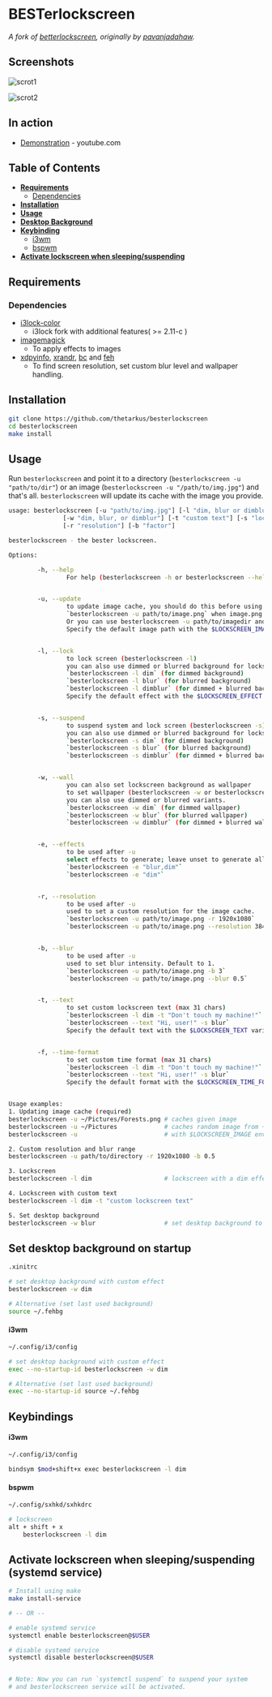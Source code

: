 # BESTerlockscreen
*A fork of [betterlockscreen](betterlockscreen), originally by [pavanjadahaw](https://github.com/pavanjadhaw).*


## Screenshots

![scrot1](https://i.imgur.com/v5iszK4.jpg "scrot1.png")

![scrot2](https://i.imgur.com/ZzCRta6.jpg "scrot2.png")

## In action

* [Demonstration](https://www.youtube.com/watch?v=9Ng5FZwnn6M&feature=youtu.be) - youtube.com

## Table of Contents

- **[Requirements](#requirements)**
    - [Dependencies](#dependencies)
- **[Installation](#installation)**
- **[Usage](#usage)**
- **[Desktop Background](#set-desktop-background-on-startup)**
- **[Keybinding](#keybindings)**
    - [i3wm](#i3wm-1)
    - [bspwm](#bspwm)
- **[Activate lockscreen when sleeping/suspending](#activate-lockscreen-when-sleepingsuspending-systemd-service)**


## Requirements

### Dependencies

- [i3lock-color](https://github.com/PandorasFox/i3lock-color)
	- i3lock fork with additional features( >= 2.11-c )
- [imagemagick](https://www.imagemagick.org/script/index.php)
	- To apply effects to images
- [xdpyinfo](https://www.x.org/archive/X11R7.7/doc/man/man1/xdpyinfo.1.xhtml), [xrandr](https://www.x.org/wiki/Projects/XRandR/), [bc](https://www.gnu.org/software/bc/) and [feh](https://feh.finalrewind.org/)
	- To find screen resolution, set custom blur level and wallpaper handling.


## Installation

```sh
git clone https://github.com/thetarkus/besterlockscreen
cd besterlockscreen
make install
```



## Usage

Run `besterlockscreen` and point it to a directory (`besterlockscreen -u "path/to/dir"`) or an image (`besterlockscreen -u "/path/to/img.jpg"`) and that's all. `besterlockscreen` will update its cache with the image you provide.

```sh
usage: besterlockscreen [-u "path/to/img.jpg"] [-l "dim, blur or dimblur"]
               [-w "dim, blur, or dimblur"] [-t "custom text"] [-s "lockscreen and suspend"]
               [-r "resolution"] [-b "factor"]

besterlockscreen - the bester lockscreen.

Options:

        -h, --help
                For help (besterlockscreen -h or besterlockscreen --help).


        -u, --update
                to update image cache, you should do this before using any other options
                `besterlockscreen -u path/to/image.png` when image.png is custom background
                Or you can use besterlockscreen -u path/to/imagedir and a random file will be selected.
                Specify the default image path with the $LOCKSCREEN_IMAGE variable.


        -l, --lock
                to lock screen (besterlockscreen -l)
                you can also use dimmed or blurred background for lockscreen.
                `besterlockscreen -l dim` (for dimmed background)
                `besterlockscreen -l blur` (for blurred background)
                `besterlockscreen -l dimblur` (for dimmed + blurred background)
                Specify the default effect with the $LOCKSCREEN_EFFECT environment variable.


        -s, --suspend
                to suspend system and lock screen (besterlockscreen -s)
                you can also use dimmed or blurred background for lockscreen.
                `besterlockscreen -s dim` (for dimmed background)
                `besterlockscreen -s blur` (for blurred background)
                `besterlockscreen -s dimblur` (for dimmed + blurred background)


        -w, --wall
                you can also set lockscreen background as wallpaper
                to set wallpaper (besterlockscreen -w or besterlockscreen --wall)
                you can also use dimmed or blurred variants.
                `besterlockscreen -w dim` (for dimmed wallpaper)
                `besterlockscreen -w blur` (for blurred wallpaper)
                `besterlockscreen -w dimblur` (for dimmed + blurred wallpaper)


        -e, --effects
                to be used after -u
                select effects to generate; leave unset to generate all effects
                `besterlockscreen -e "blur,dim"`
                `besterlockscreen -e "dim"`


        -r, --resolution
                to be used after -u
                used to set a custom resolution for the image cache.
                `besterlockscreen -u path/to/image.png -r 1920x1080`
                `besterlockscreen -u path/to/image.png --resolution 3840x1080`


        -b, --blur
                to be used after -u
                used to set blur intensity. Default to 1.
                `besterlockscreen -u path/to/image.png -b 3`
                `besterlockscreen -u path/to/image.png --blur 0.5`


        -t, --text
                to set custom lockscreen text (max 31 chars)
                `besterlockscreen -l dim -t "Don't touch my machine!"`
                `besterlockscreen --text "Hi, user!" -s blur`
                Specify the default text with the $LOCKSCREEN_TEXT variable.


        -f, --time-format
                to set custom time format (max 31 chars)
                `besterlockscreen -l dim -t "Don't touch my machine!"`
                `besterlockscreen --text "Hi, user!" -s blur`
                Specify the default format with the $LOCKSCREEN_TIME_FORMAT variable.


Usage examples:
1. Updating image cache (required)
besterlockscreen -u ~/Pictures/Forests.png # caches given image
besterlockscreen -u ~/Pictures             # caches random image from ~/Pictures directory
besterlockscreen -u                        # with $LOCKSCREEN_IMAGE environment variable set

2. Custom resolution and blur range
besterlockscreen -u path/to/directory -r 1920x1080 -b 0.5

3. Lockscreen
besterlockscreen -l dim                    # lockscreen with a dim effect

4. Lockscreen with custom text
besterlockscreen -l dim -t "custom lockscreen text"

5. Set desktop background
besterlockscreen -w blur                   # set desktop background to have a blur effect
```


## Set desktop background on startup

```sh
.xinitrc

# set desktop background with custom effect
besterlockscreen -w dim

# Alternative (set last used background)
source ~/.fehbg
```


#### i3wm

```sh
~/.config/i3/config

# set desktop background with custom effect
exec --no-startup-id besterlockscreen -w dim

# Alternative (set last used background)
exec --no-startup-id source ~/.fehbg
```


## Keybindings

#### i3wm

```sh
~/.config/i3/config

bindsym $mod+shift+x exec besterlockscreen -l dim
```

#### bspwm

```sh
~/.config/sxhkd/sxhkdrc

# lockscreen
alt + shift + x
    besterlockscreen -l dim
```


## Activate lockscreen when sleeping/suspending (systemd service)

```sh
# Install using make
make install-service

# -- OR --

# enable systemd service
systemctl enable besterlockscreen@$USER

# disable systemd service
systemctl disable besterlockscreen@$USER


# Note: Now you can run `systemctl suspend` to suspend your system
# and besterlockscreen service will be activated.
```
